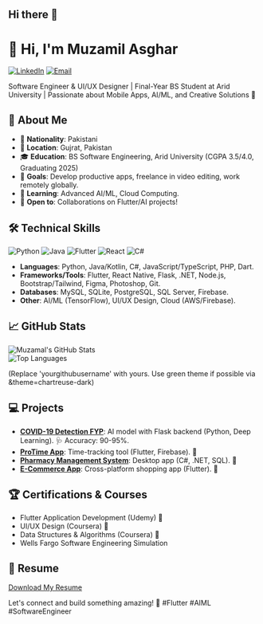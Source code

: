 ## Hi there 👋
# 👋 Hi, I'm Muzamil Asghar

[![LinkedIn](https://img.shields.io/badge/LinkedIn-0077B5?style=for-the-badge&logo=linkedin&logoColor=white)](https://www.linkedin.com/in/muzamalasgharofficial) [![Email](https://img.shields.io/badge/Email-D14836?style=for-the-badge&logo=gmail&logoColor=white)](mailto:muzamalasghar47@gmail.com)

Software Engineer & UI/UX Designer | Final-Year BS Student at Arid University | Passionate about Mobile Apps, AI/ML, and Creative Solutions 🌟

## 🚀 About Me
- 🔹 **Nationality**: Pakistani  
- 📍 **Location**: Gujrat, Pakistan  
- 🎓 **Education**: BS Software Engineering, Arid University (CGPA 3.5/4.0, Graduating 2025)  
- 💼 **Goals**: Develop productive apps, freelance in video editing, work remotely globally.  
- 🌱 **Learning**: Advanced AI/ML, Cloud Computing.  
- 🤝 **Open to**: Collaborations on Flutter/AI projects!

## 🛠️ Technical Skills
![Python](https://img.shields.io/badge/Python-3776AB?style=for-the-badge&logo=python&logoColor=white) ![Java](https://img.shields.io/badge/Java-ED8B00?style=for-the-badge&logo=java&logoColor=white) ![Flutter](https://img.shields.io/badge/Flutter-02569B?style=for-the-badge&logo=flutter&logoColor=white) ![React](https://img.shields.io/badge/React-20232A?style=for-the-badge&logo=react&logoColor=61DAFB) ![C#](https://img.shields.io/badge/C%23-239120?style=for-the-badge&logo=c-sharp&logoColor=white)

- **Languages**: Python, Java/Kotlin, C#, JavaScript/TypeScript, PHP, Dart.  
- **Frameworks/Tools**: Flutter, React Native, Flask, .NET, Node.js, Bootstrap/Tailwind, Figma, Photoshop, Git.  
- **Databases**: MySQL, SQLite, PostgreSQL, SQL Server, Firebase.  
- **Other**: AI/ML (TensorFlow), UI/UX Design, Cloud (AWS/Firebase).

## 📈 GitHub Stats
![Muzamal's GitHub Stats](https://github-readme-stats.vercel.app/api?username=muzamal478&show_icons=true&theme=radical)  
![Top Languages](https://github-readme-stats.vercel.app/api/top-langs/?username=muzamal478&layout=compact&theme=radical)

(Replace 'yourgithubusername' with yours. Use green theme if possible via &theme=chartreuse-dark)

## 💻 Projects
- **[COVID-19 Detection FYP](link-to-repo)**: AI model with Flask backend (Python, Deep Learning). 🩺 Accuracy: 90-95%.  
- **[ProTime App](link-to-repo)**: Time-tracking tool (Flutter, Firebase). 📱  
- **[Pharmacy Management System](link-to-repo)**: Desktop app (C#, .NET, SQL). 💊  
- **[E-Commerce App](link-to-repo)**: Cross-platform shopping app (Flutter). 🛒  

## 🏆 Certifications & Courses
- Flutter Application Development (Udemy) 📱  
- UI/UX Design (Coursera) 🎨  
- Data Structures & Algorithms (Coursera) 🔹  
- Wells Fargo Software Engineering Simulation  

## 📝 Resume
[Download My Resume](https://drive.google.com/file/d/1ap269YiRlVZODLdcyc1ChZ07AgK87VuS/view?usp=sharing)  

Let's connect and build something amazing! 🚀 #Flutter #AIML #SoftwareEngineer
